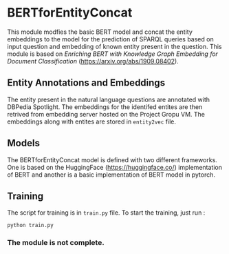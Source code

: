 # BERTforEntityConcat
This module modfies the basic BERT model and concat the entity embeddings to the model for the prediction of SPARQL queries based on input question and embedding of known entity present in the question.
This module is based on *Enriching BERT with Knowledge Graph Embedding for Document Classification* (https://arxiv.org/abs/1909.08402). 

## Entity Annotations  and Embeddings
The entity present in the natural language questions are annotated with DBPedia Spotlight. The embeddings for the identifed entites are then retrived from embedding server hosted on the Project Gropu VM.
The embeddings along with entites are stored in `entity2vec` file.

## Models
The BERTforEntityConcat model is defined with two different frameworks. One is based on the HuggingFace (https://huggingface.co/) implementation of BERT and another is a basic implementation of BERT model in pytorch.

## Training 
The script for training is in `train.py` file. To start the training, just run : 
```
python train.py
```

### The module is not complete. 